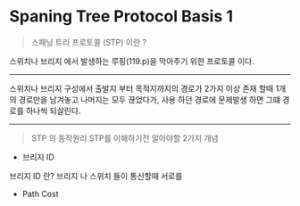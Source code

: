 # Spaning Tree Protocol Basis 1

>스패닝 트리 프로토콜 (STP) 이란 ?

스위치나 브리지 에서 발생하는 루핑(119.p)을 막아주기 위한 프로토콜 이다.

<hr/>
스위치나 브리지 구성에서 출발지 부터 목적지까지의 경로가 2가지 이상 존재 할때 1개의 경로만을 남겨놓고 나머지는 모두 끊었다가, 사용 하던 경로에 문제발생 하면 그떄 경로를 하나씩 되살린다.
<hr/>

>STP 의 동작원리
STP를 이해하기전 알아야할 2가지 개념
- 브리지 ID

브리지 ID 란? 브리지 나 스위치 들이 통신할때 서로를 
- Path Cost

